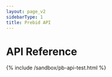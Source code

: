 ```yaml
---
layout: page_v2
sidebarType: 1
title: Prebid API 
---
```

# API Reference
 
{% include /sandbox/pb-api-test.html %}